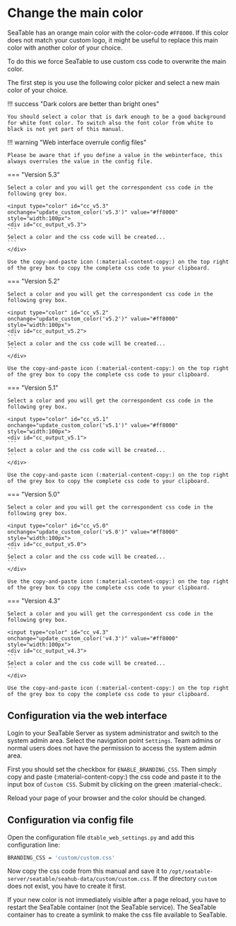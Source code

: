 # Change the main color

SeaTable has an orange main color with the color-code `#FF8000`. If this color does not match your custom logo, it might be useful to replace this main color with another color of your choice.

To do this we force SeaTable to use custom css code to overwrite the main color.

The first step is you use the following color picker and select a new main color of your choice.

!!! success "Dark colors are better than bright ones"

    You should select a color that is dark enough to be a good background for white font color. To switch also the font color from white to black is not yet part of this manual.

!!! warning "Web interface overrule config files"

    Please be aware that if you define a value in the webinterface, this always overrules the value in the config file.

=== "Version 5.3"

    Select a color and you will get the correspondent css code in the following grey box.

    <input type="color" id="cc_v5.3" onchange="update_custom_color('v5.3')" value="#ff8000" style="width:100px">
    <div id="cc_output_v5.3">
    ```
    Select a color and the css code will be created...
    ```
    </div>

    Use the copy-and-paste icon (:material-content-copy:) on the top right of the grey box to copy the complete css code to your clipboard.

=== "Version 5.2"

    Select a color and you will get the correspondent css code in the following grey box.

    <input type="color" id="cc_v5.2" onchange="update_custom_color('v5.2')" value="#ff8000" style="width:100px">
    <div id="cc_output_v5.2">
    ```
    Select a color and the css code will be created...
    ```
    </div>

    Use the copy-and-paste icon (:material-content-copy:) on the top right of the grey box to copy the complete css code to your clipboard.

=== "Version 5.1"

    Select a color and you will get the correspondent css code in the following grey box.

    <input type="color" id="cc_v5.1" onchange="update_custom_color('v5.1')" value="#ff8000" style="width:100px">
    <div id="cc_output_v5.1">
    ```
    Select a color and the css code will be created...
    ```
    </div>

    Use the copy-and-paste icon (:material-content-copy:) on the top right of the grey box to copy the complete css code to your clipboard.

=== "Version 5.0"

    Select a color and you will get the correspondent css code in the following grey box.

    <input type="color" id="cc_v5.0" onchange="update_custom_color('v5.0')" value="#ff8000" style="width:100px">
    <div id="cc_output_v5.0">
    ```
    Select a color and the css code will be created...
    ```
    </div>

    Use the copy-and-paste icon (:material-content-copy:) on the top right of the grey box to copy the complete css code to your clipboard.

=== "Version 4.3"

    Select a color and you will get the correspondent css code in the following grey box.

    <input type="color" id="cc_v4.3" onchange="update_custom_color('v4.3')" value="#ff8000" style="width:100px">
    <div id="cc_output_v4.3">
    ```
    Select a color and the css code will be created...
    ```
    </div>

    Use the copy-and-paste icon (:material-content-copy:) on the top right of the grey box to copy the complete css code to your clipboard.

## Configuration via the web interface

Login to your SeaTable Server as system administrator and switch to the system admin area. Select the navigation point `Settings`. Team admins or normal users does not have the permission to access the system admin area.

First you should set the checkbox for `ENABLE_BRANDING_CSS`. Then simply copy and paste (:material-content-copy:) the css code and paste it to the input box of `Custom CSS`. Submit by clicking on the green :material-check:.

Reload your page of your browser and the color should be changed.

## Configuration via config file

Open the configuration file `dtable_web_settings.py` and add this configuration line:

```bash
BRANDING_CSS = 'custom/custom.css'
```

Now copy the css code from this manual and save it to `/opt/seatable-server/seatable/seahub-data/custom/custom.css`. If the directory `custom` does not exist, you have to create it first.

If your new color is not immediately visible after a page reload, you have to restart the SeaTable container (not the SeaTable service).
The SeaTable container has to create a symlink to make the css file available to SeaTable.
